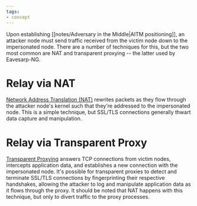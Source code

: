 ```yaml
---
tags:
- concept
---
```


Upon establishing [[notes/Adversary in the Middle|AITM positioning]], an attacker node must send traffic received from the victim node down to the impersonated node. There are a number of techniques for this, but the two most common are NAT and transparent proxying -- the latter used by Eavesarp-NG.

# Relay via NAT

[Network Address Translation (NAT)][wikipedia-nat] rewrites packets as they flow through the attacker node's kernel such that they're addressed to the impersonated node. This is a simple technique, but SSL/TLS connections generally thwart data capture and manipulation.

# Relay via Transparent Proxy

[Transparent Proxying][imperva-proxy] answers TCP connections from victim nodes, intercepts application data, and establishes a new connection with the impersonated node. It's possible for transparent proxies to detect and terminate SSL/TLS connections by fingerprinting their respective handshakes, allowing the attacker to log and manipulate application data as it flows through the proxy. It should be noted that NAT happens with this technique, but only to divert traffic to the proxy processes.

[wikipedia-nat]: https://en.wikipedia.org/wiki/Network_address_translation
[imperva-proxy]: https://www.imperva.com/learn/ddos/transparent-proxy/
[kernel-tproxy]: https://docs.kernel.org/networking/tproxy.html